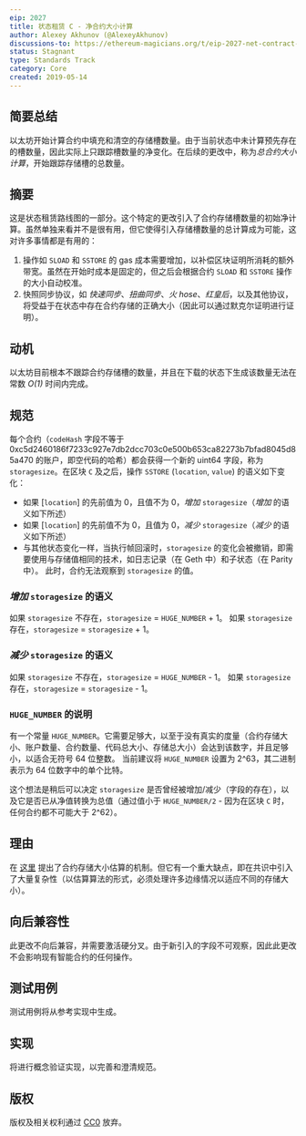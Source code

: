 ```yaml
---
eip: 2027
title: 状态租赁 C - 净合约大小计算
author: Alexey Akhunov (@AlexeyAkhunov)
discussions-to: https://ethereum-magicians.org/t/eip-2027-net-contract-size-accounting-change-c-from-state-rent-v3-proposal/3275
status: Stagnant
type: Standards Track
category: Core
created: 2019-05-14
---
```


## 简要总结
以太坊开始计算合约中填充和清空的存储槽数量。由于当前状态中未计算预先存在的槽数量，因此实际上只跟踪槽数量的净变化。在后续的更改中，称为*总合约大小计算*，开始跟踪存储槽的总数量。

## 摘要
这是状态租赁路线图的一部分。这个特定的更改引入了合约存储槽数量的初始净计算。虽然单独来看并不是很有用，但它使得引入存储槽数量的总计算成为可能，这对许多事情都是有用的：
1. 操作如 `SLOAD` 和 `SSTORE` 的 gas 成本需要增加，以补偿区块证明所消耗的额外带宽。虽然在开始时成本是固定的，但之后会根据合约 `SLOAD` 和 `SSTORE` 操作的大小自动校准。
2. 快照同步协议，如 *快速同步*、*扭曲同步*、*火 hose*、*红皇后*，以及其他协议，将受益于在状态中存在合约存储的正确大小（因此可以通过默克尔证明进行证明）。

## 动机
以太坊目前根本不跟踪合约存储槽的数量，并且在下载的状态下生成该数量无法在常数 *O(1)* 时间内完成。

## 规范
每个合约（`codeHash` 字段不等于 0xc5d2460186f7233c927e7db2dcc703c0e500b653ca82273b7bfad8045d85a470 的账户，即空代码的哈希）都会获得一个新的 uint64 字段，称为 `storagesize`。在区块 `C` 及之后，操作 `SSTORE` (`location`, `value`) 的语义如下变化：
- 如果 [`location`] 的先前值为 0，且值不为 0，*增加* `storagesize`（*增加* 的语义如下所述）
- 如果 [`location`] 的先前值不为 0，且值为 0，*减少* `storagesize`（*减少* 的语义如下所述）
- 与其他状态变化一样，当执行帧回滚时，`storagesize` 的变化会被撤销，即需要使用与存储值相同的技术，如日志记录（在 Geth 中）和子状态（在 Parity 中）。
此时，合约无法观察到 `storagesize` 的值。

### *增加* `storagesize` 的语义
如果 `storagesize` 不存在，`storagesize` = `HUGE_NUMBER` + 1。
如果 `storagesize` 存在，`storagesize` = `storagesize` + 1。

### *减少* `storagesize` 的语义
如果 `storagesize` 不存在，`storagesize` = `HUGE_NUMBER` - 1。
如果 `storagesize` 存在，`storagesize` = `storagesize` - 1。

### `HUGE_NUMBER` 的说明
有一个常量 `HUGE_NUMBER`。它需要足够大，以至于没有真实的度量（合约存储大小、账户数量、合约数量、代码总大小、存储总大小）会达到该数字，并且足够小，以适合无符号 64 位整数。
当前建议将 `HUGE_NUMBER` 设置为 2^63，其二进制表示为 64 位数字中的单个比特。

这个想法是稍后可以决定 `storagesize` 是否曾经被增加/减少（字段的存在），以及它是否已从净值转换为总值（通过值小于 `HUGE_NUMBER/2` - 因为在区块 `C` 时，任何合约都不可能大于 2^62）。

## 理由
在 [这里](https://medium.com/@akhounov/estimation-approximate-of-the-size-of-contracst-in-ethereum-4642fe92d6fe) 提出了合约存储大小估算的机制。但它有一个重大缺点，即在共识中引入了大量复杂性（以估算算法的形式，必须处理许多边缘情况以适应不同的存储大小）。

## 向后兼容性
此更改不向后兼容，并需要激活硬分叉。由于新引入的字段不可观察，因此此更改不会影响现有智能合约的任何操作。

## 测试用例
测试用例将从参考实现中生成。

## 实现
将进行概念验证实现，以完善和澄清规范。

## 版权
版权及相关权利通过 [CC0](../LICENSE.md) 放弃。